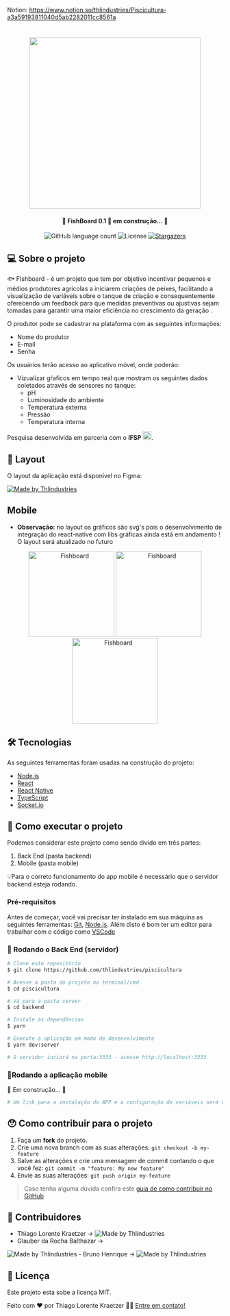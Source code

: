 Notion: https://www.notion.so/thlindustries/Piscicultura-a3a59193811040d5ab2282011cc8561a

<h1 align="center">
    <img src="https://i.imgur.com/ceICOgl.png" width="400"/>
</h1>

<h4 align="center"> 
	🚧 FishBoard 0.1 🚀 em construção... 🚧
</h4>

<p align="center">
  <img alt="GitHub language count" src="https://img.shields.io/github/languages/count/thlindustries/piscicultura?color=%2304D361">


  <img alt="License" src="https://img.shields.io/badge/license-MIT-brightgreen">
   <a href="https://github.com/tgmarinho/nlw1/stargazers">
    <img alt="Stargazers" src="https://img.shields.io/github/stars/thlindustries/piscicultura?style=social">
  </a>
</p>


## 💻 Sobre o projeto

🐟 FIshboard - é um projeto que tem por objetivo incentivar pequenos e médios produtores agrícolas a iniciarem criações de peixes, facilitando a visualização de variáveis sobre o tanque de criação e consequentemente oferecendo um feedback para que medidas preventivas ou ajustivas sejam tomadas para garantir uma maior eficiência no crescimento da geração . 

O produtor pode se cadastrar na plataforma com as seguintes informações:
- Nome do produtor
- E-mail
- Senha


Os usuários terão acesso ao aplicativo móvel, onde poderão:
- Vizualizar gŕaficos em tempo real que mostram os seguintes dados coletados através de sensores no tanque:
  - pH
  - Luminosidade do ambiente
  - Temperatura externa
  - Pressão
  - Temperatura interna

Pesquisa desenvolvida em parceria com o **IFSP** <img src="https://i.imgur.com/OYXguD2.png" width="20"/>.


## 🎨 Layout

O layout da aplicação está disponível no Figma:

<a href="https://www.figma.com/file/uawH9rp92GDwFH40CJgjho/FishBoard-new-colors?node-id=0%3A1">
  <img alt="Made by Thlindustries" src="https://img.shields.io/badge/Acessar%20Layout%20-Figma-%2304D361">
</a>


## Mobile 
- **Observação:** no layout os gráficos são svg's pois o desenvolvimento de integração do react-native com libs gráficas ainda está em andamento ! O layout será atualizado no futuro

<p align="center">
  
  <img alt="Fishboard" title="#Fishboard" src="https://i.imgur.com/hu0ncWb.png" width="200px">

  <img alt="Fishboard" title="#Fishboard" src="https://i.imgur.com/nrH4ob1.png" width="200px">

  <img alt="Fishboard" title="#Fishboard" src="https://i.imgur.com/qx0MfjO.png" width="200px">  
</p>



## 🛠 Tecnologias

As seguintes ferramentas foram usadas na construção do projeto:

- [Node.js][nodejs]
- [React][reactjs]
- [React Native][rn]
- [TypeScript][typescript]
- [Socket.io][socketio]


## 🚀 Como executar o projeto

Podemos considerar este projeto como sendo divido em três partes:
1. Back End (pasta backend) 
2. Mobile (pasta mobile)

💡Para o correto funcionamento do app mobile é necessário que o servidor backend esteja rodando.

### Pré-requisitos

Antes de começar, você vai precisar ter instalado em sua máquina as seguintes ferramentas:
[Git](https://git-scm.com), [Node.js][nodejs]. 
Além disto é bom ter um editor para trabalhar com o código como [VSCode][vscode]

### 🎲 Rodando o Back End (servidor)

```bash
# Clone este repositório
$ git clone https://github.com/thlindustries/piscicultura

# Acesse a pasta do projeto no terminal/cmd
$ cd piscicultura

# Vá para a pasta server
$ cd backend

# Instale as dependências
$ yarn

# Execute a aplicação em modo de desenvolvimento
$ yarn dev:server

# O servidor inciará na porta:3333 - acesse http://localhost:3333 
```

### 📱Rodando a aplicação mobile 

🚧 Em construção... 🚧

```bash
# Um link para a instalação do APP e a configuração de variáveis será adiciona aqui assim que o projeto tiver sua primeira release

```

## 😯 Como contribuir para o projeto

1. Faça um **fork** do projeto.
2. Crie uma nova branch com as suas alterações: `git checkout -b my-feature`
3. Salve as alterações e crie uma mensagem de commit contando o que você fez: `git commit -m "feature: My new feature"`
4. Envie as suas alterações: `git push origin my-feature`
> Caso tenha alguma dúvida confira este [guia de como contribuir no GitHub](https://github.com/firstcontributions/first-contributions)


## 👥 Contribuidores
- Thiago Lorente Kraetzer -> 
  <img alt="Made by Thlindustries" src="https://img.shields.io/github/followers/thlindustries?style=social">
- Glauber da Rocha Balthazar ->
<img alt="Made by Thlindustries" src="https://img.shields.io/github/followers/brunoJSX?style=social">
- Bruno Henrique ->
<img alt="Made by Thlindustries" src="https://img.shields.io/github/followers/glauberbalthazar83?style=social">

## 📝 Licença

Este projeto esta sobe a licença MIT.

Feito com ❤️ por Thiago Lorente Kraetzer 👋🏽 [Entre em contato!](https://www.linkedin.com/in/thiago-kraetzer/)

[nodejs]: https://nodejs.org/
[typescript]: https://www.typescriptlang.org/
[expo]: https://expo.io/
[reactjs]: https://reactjs.org
[rn]: https://facebook.github.io/react-native/
[yarn]: https://yarnpkg.com/
[vscode]: https://code.visualstudio.com/
[vceditconfig]: https://marketplace.visualstudio.com/items?itemName=EditorConfig.EditorConfig
[license]: https://opensource.org/licenses/MIT
[vceslint]: https://marketplace.visualstudio.com/items?itemName=dbaeumer.vscode-eslint
[prettier]: https://marketplace.visualstudio.com/items?itemName=esbenp.prettier-vscode
[rs]: https://rocketseat.com.br
[socketio]: https://socket.io/